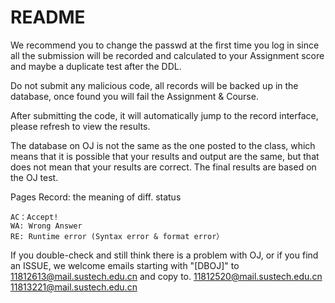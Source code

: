 # README

We recommend you to change the passwd at the first time you log in since all the submission will be recorded and calculated to your Assignment score and maybe a duplicate test after the DDL.

Do not submit any malicious code, all records will be backed up in the database, once found you will fail the Assignment & Course.

After submitting the code, it will automatically jump to the record interface, please refresh to view the results.

The database on OJ is not the same as the one posted to the class, which means that it is possible that your results and output are the same, but that does not mean that your results are correct. The final results are based on the OJ test.

Pages Record: the meaning of diff. status

```
AC：Accept!
WA: Wrong Answer
RE: Runtime error (Syntax error & format error）
```

If you double-check and still think there is a problem with OJ, or if you find an ISSUE, we welcome emails starting with "[DBOJ]" to
11812613@mail.sustech.edu.cn
and copy to.
11812520@mail.sustech.edu.cn
11813221@mail.sustech.edu.cn